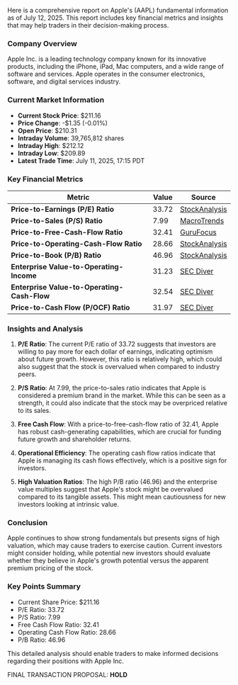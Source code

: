 Here is a comprehensive report on Apple's (AAPL) fundamental information as of July 12, 2025. This report includes key financial metrics and insights that may help traders in their decision-making process.

### Company Overview
Apple Inc. is a leading technology company known for its innovative products, including the iPhone, iPad, Mac computers, and a wide range of software and services. Apple operates in the consumer electronics, software, and digital services industry. 

### Current Market Information
- **Current Stock Price**: $211.16
- **Price Change**: -$1.35 (-0.01%)
- **Open Price**: $210.31
- **Intraday Volume**: 39,765,812 shares
- **Intraday High**: $212.12
- **Intraday Low**: $209.89
- **Latest Trade Time**: July 11, 2025, 17:15 PDT

### Key Financial Metrics
| Metric                                                 | Value                         | Source                                                                                   |
|--------------------------------------------------------|-------------------------------|------------------------------------------------------------------------------------------|
| **Price-to-Earnings (P/E) Ratio**                     | 33.72                         | [StockAnalysis](https://stockanalysis.com/stocks/aapl/statistics/)                      |
| **Price-to-Sales (P/S) Ratio**                         | 7.99                          | [MacroTrends](https://m.macrotrends.net/stocks/charts/AAPL/apple/price-sales)         |
| **Price-to-Free-Cash-Flow Ratio**                      | 32.41                         | [GuruFocus](https://www.gurufocus.com/term/price-to-free-cash-flow/AAPL)              |
| **Price-to-Operating-Cash-Flow Ratio**                 | 28.66                         | [StockAnalysis](https://stockanalysis.com/stocks/aapl/statistics/)                      |
| **Price-to-Book (P/B) Ratio**                          | 46.96                         | [StockAnalysis](https://stockanalysis.com/stocks/aapl/statistics/)                      |
| **Enterprise Value-to-Operating-Income**               | 31.23                         | [SEC Diver](https://secdiver.com/cashflow_compare/AAPL)                                |
| **Enterprise Value-to-Operating-Cash-Flow**           | 32.54                         | [SEC Diver](https://secdiver.com/cashflow_compare/AAPL)                                |
| **Price-to-Cash Flow (P/OCF) Ratio**                  | 31.97                         | [SEC Diver](https://secdiver.com/cashflow_compare/AAPL)                                |

### Insights and Analysis
1. **P/E Ratio**: The current P/E ratio of 33.72 suggests that investors are willing to pay more for each dollar of earnings, indicating optimism about future growth. However, this ratio is relatively high, which could also suggest that the stock is overvalued when compared to industry peers.

2. **P/S Ratio**: At 7.99, the price-to-sales ratio indicates that Apple is considered a premium brand in the market. While this can be seen as a strength, it could also indicate that the stock may be overpriced relative to its sales.

3. **Free Cash Flow**: With a price-to-free-cash-flow ratio of 32.41, Apple has robust cash-generating capabilities, which are crucial for funding future growth and shareholder returns.

4. **Operational Efficiency**: The operating cash flow ratios indicate that Apple is managing its cash flows effectively, which is a positive sign for investors.

5. **High Valuation Ratios**: The high P/B ratio (46.96) and the enterprise value multiples suggest that Apple's stock might be overvalued compared to its tangible assets. This might mean cautiousness for new investors looking at intrinsic value.

### Conclusion
Apple continues to show strong fundamentals but presents signs of high valuation, which may cause traders to exercise caution. Current investors might consider holding, while potential new investors should evaluate whether they believe in Apple's growth potential versus the apparent premium pricing of the stock.

### Key Points Summary
- Current Share Price: $211.16
- P/E Ratio: 33.72
- P/S Ratio: 7.99
- Free Cash Flow Ratio: 32.41
- Operating Cash Flow Ratio: 28.66
- P/B Ratio: 46.96

This detailed analysis should enable traders to make informed decisions regarding their positions with Apple Inc. 

FINAL TRANSACTION PROPOSAL: **HOLD**